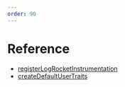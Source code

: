 ```yaml
---
order: 90
---
```


# Reference

- [registerLogRocketInstrumentation](./registerLogRocketInstrumentation.md)
- [createDefaultUserTraits](./createDefaultUserTraits.md)
